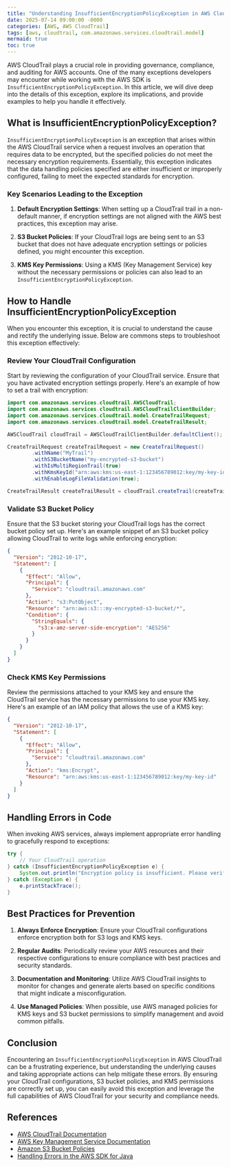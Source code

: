 ```yaml
---
title: "Understanding InsufficientEncryptionPolicyException in AWS CloudTrail"
date: 2025-07-14 09:00:00 -0000
categories: [AWS, AWS CloudTrail]
tags: [aws, cloudtrail, com.amazonaws.services.cloudtrail.model]
mermaid: true
toc: true
---
```



AWS CloudTrail plays a crucial role in providing governance, compliance, and auditing for AWS accounts. One of the many exceptions developers may encounter while working with the AWS SDK is `InsufficientEncryptionPolicyException`. In this article, we will dive deep into the details of this exception, explore its implications, and provide examples to help you handle it effectively.

## What is InsufficientEncryptionPolicyException?

`InsufficientEncryptionPolicyException` is an exception that arises within the AWS CloudTrail service when a request involves an operation that requires data to be encrypted, but the specified policies do not meet the necessary encryption requirements. Essentially, this exception indicates that the data handling policies specified are either insufficient or improperly configured, failing to meet the expected standards for encryption.

### Key Scenarios Leading to the Exception

1. **Default Encryption Settings**: When setting up a CloudTrail trail in a non-default manner, if encryption settings are not aligned with the AWS best practices, this exception may arise.

2. **S3 Bucket Policies**: If your CloudTrail logs are being sent to an S3 bucket that does not have adequate encryption settings or policies defined, you might encounter this exception.

3. **KMS Key Permissions**: Using a KMS (Key Management Service) key without the necessary permissions or policies can also lead to an `InsufficientEncryptionPolicyException`.

## How to Handle InsufficientEncryptionPolicyException

When you encounter this exception, it is crucial to understand the cause and rectify the underlying issue. Below are commons steps to troubleshoot this exception effectively:

### Review Your CloudTrail Configuration

Start by reviewing the configuration of your CloudTrail service. Ensure that you have activated encryption settings properly. Here's an example of how to set a trail with encryption:

```java
import com.amazonaws.services.cloudtrail.AWSCloudTrail;
import com.amazonaws.services.cloudtrail.AWSCloudTrailClientBuilder;
import com.amazonaws.services.cloudtrail.model.CreateTrailRequest;
import com.amazonaws.services.cloudtrail.model.CreateTrailResult;

AWSCloudTrail cloudTrail = AWSCloudTrailClientBuilder.defaultClient();

CreateTrailRequest createTrailRequest = new CreateTrailRequest()
        .withName("MyTrail")
        .withS3BucketName("my-encrypted-s3-bucket")
        .withIsMultiRegionTrail(true)
        .withKmsKeyId("arn:aws:kms:us-east-1:123456789012:key/my-key-id")
        .withEnableLogFileValidation(true);

CreateTrailResult createTrailResult = cloudTrail.createTrail(createTrailRequest);
```

### Validate S3 Bucket Policy

Ensure that the S3 bucket storing your CloudTrail logs has the correct bucket policy set up. Here's an example snippet of an S3 bucket policy allowing CloudTrail to write logs while enforcing encryption:

```json
{
  "Version": "2012-10-17",
  "Statement": [
    {
      "Effect": "Allow",
      "Principal": {
        "Service": "cloudtrail.amazonaws.com"
      },
      "Action": "s3:PutObject",
      "Resource": "arn:aws:s3:::my-encrypted-s3-bucket/*",
      "Condition": {
        "StringEquals": {
          "s3:x-amz-server-side-encryption": "AES256"
        }
      }
    }
  ]
}
```

### Check KMS Key Permissions

Review the permissions attached to your KMS key and ensure the CloudTrail service has the necessary permissions to use your KMS key. Here's an example of an IAM policy that allows the use of a KMS key:

```json
{
  "Version": "2012-10-17",
  "Statement": [
    {
      "Effect": "Allow",
      "Principal": {
        "Service": "cloudtrail.amazonaws.com"
      },
      "Action": "kms:Encrypt",
      "Resource": "arn:aws:kms:us-east-1:123456789012:key/my-key-id"
    }
  ]
}
```

## Handling Errors in Code

When invoking AWS services, always implement appropriate error handling to gracefully respond to exceptions:

```java
try {
    // Your CloudTrail operation
} catch (InsufficientEncryptionPolicyException e) {
    System.out.println("Encryption policy is insufficient. Please verify your S3 bucket and KMS key settings.");
} catch (Exception e) {
    e.printStackTrace();
}
```

## Best Practices for Prevention

1. **Always Enforce Encryption**: Ensure your CloudTrail configurations enforce encryption both for S3 logs and KMS keys.
   
2. **Regular Audits**: Periodically review your AWS resources and their respective configurations to ensure compliance with best practices and security standards.

3. **Documentation and Monitoring**: Utilize AWS CloudTrail insights to monitor for changes and generate alerts based on specific conditions that might indicate a misconfiguration.

4. **Use Managed Policies**: When possible, use AWS managed policies for KMS keys and S3 bucket permissions to simplify management and avoid common pitfalls.

## Conclusion

Encountering an `InsufficientEncryptionPolicyException` in AWS CloudTrail can be a frustrating experience, but understanding the underlying causes and taking appropriate actions can help mitigate these errors. By ensuring your CloudTrail configurations, S3 bucket policies, and KMS permissions are correctly set up, you can easily avoid this exception and leverage the full capabilities of AWS CloudTrail for your security and compliance needs.

## References

- [AWS CloudTrail Documentation](https://docs.aws.amazon.com/cloudtrail/index.html)
- [AWS Key Management Service Documentation](https://docs.aws.amazon.com/kms/index.html)
- [Amazon S3 Bucket Policies](https://docs.aws.amazon.com/AmazonS3/latest/userguide/using-policy-s3.html)
- [Handling Errors in the AWS SDK for Java](https://docs.aws.amazon.com/sdk-for-java/latest/developer-guide/error-handling.html)